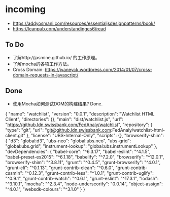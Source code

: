 # incoming

* https://addyosmani.com/resources/essentialjsdesignpatterns/book/
* https://leanpub.com/understandinges6/read

To Do
-----
* 了解http://jasmine.github.io/ 的工作原理。
* 了解mocha的各项工作方法。
* Cross Domain: https://jvaneyck.wordpress.com/2014/01/07/cross-domain-requests-in-javascript/

Done
----
* 使用Mocha如何测试DOM的构建结果? Done. 

{
  "name": "watchlist",
  "version": "0.0.1",
  "description": "Watchlist HTML Client",
  "directories": {},
  "main": "dist/watchlist.js",
  "url": "https://github.ldn.swissbank.com/FedAnaly/watchlist",
  "repository": {
    "type": "git",
    "url": "git@github.ldn.swissbank.com:FedAnaly/watchlist-html-client.git"
  },
  "license": "UBS-Internal-Only",
  "scripts": {},
  "browserify-shim": {
    "d3": "global:d3",
    "ubs-neo": "global:ubs.neo",
    "ubs-grid": "global:ubs.grid",
    "instrument-lookup": "global:ubs.instrumentLookup"
  },
  "devDependencies": {
    "babel-core": "^6.3.17",
    "babel-eslint": "^4.1.5",
    "babel-preset-es2015": "^6.1.18",
    "babelify": "^7.2.0",
    "browserify": "^12.0.1",
    "browserify-shim": "^3.8.11",
    "grunt": "^0.4.5",
    "grunt-browserify": "^4.0.1",
    "grunt-cli": "^0.1.13",
    "grunt-contrib-clean": "^0.6.0",
    "grunt-contrib-cssmin": "^0.12.3",
    "grunt-contrib-less": "^1.0.1",
    "grunt-contrib-uglify": "^0.9.1",
    "grunt-contrib-watch": "^0.6.1",
    "grunt-eslint": "^17.3.1",
    "lodash": "^3.10.1",
    "mocha": "^2.3.4",
    "node-underscorify": "0.0.14",
    "object-assign": "^4.0.1",
    "websdk-colours": "^3.1.0"
  }
}
